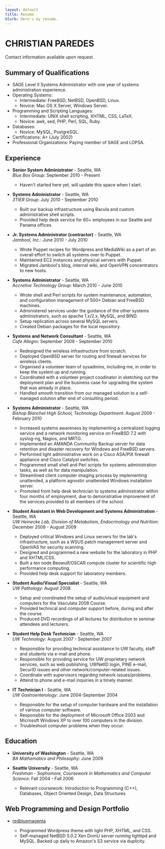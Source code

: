 ```yaml
---
layout: default
title: Resume
blurb: Here's my resume.
---
```


CHRISTIAN PAREDES
=================

Contact information available upon request.

Summary of Qualifications
-------------------------

* SAGE Level II Systems Administrator with one year of systems administration experience.
* Operating Systems:
	- Intermediate: FreeBSD, NetBSD, OpenBSD, Linux.
	- Novice: Mac OS X Server, Windows Server.
* Programming and Scripting Languages: 
	- Intermediate: UNIX shell scripting, XHTML, CSS, LaTeX.
	- Novice: awk, sed, PHP, Perl, SQL, Ruby.
* Databases:
	- Novice: MySQL, PostgreSQL.
* Certifications: A+ (July 2002)
* Professional Organizations: Paying member of SAGE and LOPSA.

Experience
----------

*   **Senior System Administrator** - Seattle, WA  
    *Blue Box Group*: September 2010 - Present

	- Haven't started here yet, will update this space when I start.

*   **Systems Administrator** - Seattle, WA  
    *3TIER Group*: July 2010 - September 2010

	- Built our backup infrastructure using Bacula and custom administrative shell scripts.
	- Provided help desk service for 60+ employees in our Seattle and Panama offices.

*   **Jr. Systems Administrator (contractor)** - Seattle, WA  
    *Jambool, Inc.*: June 2010 - July 2010

	- Wrote Puppet recipes for Wordpress and MediaWiki as a part of an overall effort to
	  switch all systems over to Puppet.
	- Maintained EC2 instances and physical servers with Puppet.
	- Migrated Jambool's blog, internal wiki, and OpenVPN concentrators to new hosts.

*   **Systems Administrator** - Seattle, WA  
    *Accretive Technology Group*: March 2010 - June 2010

	- Wrote shell and Perl scripts for system maintenance, automation, and configuration
	  management of 500+ Debian and FreeBSD machines.
	- Administered services under the guidance of the other systems administrators, such as
	  apache 1.x/2.x, MySQL, and BIND.
	- Setup replication across several MySQL servers.
	- Created Debian packages for the local repository.

*   **Systems and Network Consultant** - Seattle, WA  
    *Cafe Allegro*: September 2009 - September 2010

	- Redesigned the wireless infrastructure from scratch.
	- Deployed OpenBSD server for routing and firewall services for wireless clients.
	- Organised a volunteer team of sysadmins, including me, in order to keep the system up and running.
	- Coordinated with a volunteer project coodinator in sketching out the deployment plan and the
	  business case for upgrading the system that was already in place.
	- Handled smooth transition from our managed solution to a self-managed solution after end
	  of consulting period.

*   **Systems Administrator** - Seattle, WA  
    *Bishop Blanchet High School, Technology Department*: August 2009 - February 2010

	- Increased systems awareness by implementing a centralized logging service and a network monitoring
	  service on FreeBSD 7.2 with syslog-ng, Nagios, and MRTG.
	- Implemented an AMANDA Community Backup server for data retention and disaster recovery for
	  Windows and FreeBSD servers.
	- Performed light administrative work on a Cisco ASA/PIX firewall appliance and Cisco Catalyst switches.
	- Programmed small shell and Perl scripts for systems administration tasks, as well as for data manipulation.
	- Streamlined client computer imaging process by implementing unattended, a platform agnostic unattended
	  Windows installation server.
	- Promoted from help desk technician to systems administrator within four months of employment, due to
	  demonstrative improvement of the services provided to all members of the school.

*   **Student Assistant in Web Development and Systems Administration** - Seattle, WA  
    *UW Heinecke Lab, Division of Metabolism, Endocrinology and Nutrition*: December 2008 - August 2009

	- Deployed critical Windows and Linux servers for the lab's infrastructure, such as a WSUS patch
	  management server and OpenVAS for security scanning.
	- Designed and programmed a new website for the laboratory in PHP and XHTML/CSS.
	- Built a ten node Beowulf/OSCAR compute cluster for scientific high performance computing.
	- Provided help desk support for laboratory members.

*   **Student Audio/Visual Specialist** - Seattle, WA  
    *UW Pathology*: August 2008

	- Setup and coordinated the setup of audio/visual equipment and computers for the Vasculata 2008 Course.
	- Provided technical and computer support before, during and after the course.
	- Produced DVD recordings of all lectures for distribution to seminar attendees and lecturers.

*   **Student Help Desk Technician** - Seattle, WA  
    *UW Technology*: August 2007 - September 2007

	- Responsible for providing technical assistance to UW faculty, staff and students via e-mail and phone.
	- Responsible for providing service for UW proprietary network services, such as web publishing, UWNetID
	  login, PINE e-mail, SecurID issues and other network/computer-related issues.
	- Coordinate with supervisors regarding network issues/problems.
	- Attend to phone and e-mail inquiries in a timely manner.

*   **IT Technician I** - Seattle, WA  
    *UW Gastroenterology*: June 2004-September 2004

	- Responsible for the setup of computer hardware and the installation of various computer software.
	- Responsible for the deployment of Microsoft Office 2003 and Microsoft Windows XP to over 100 computers
	  in the division.
	- Troubleshoot computer problems when they occur.


Education
---------

*   **University of Washington** - Seattle, WA  
    *BA Mathematics and Philosophy*: June 2009

*   **Seattle University** - Seattle, WA  
    *Freshman - Sophomore, Coursework in Mathematics and Computer Science*: Fall 2004 - Fall 2006

	- Relevant coursework: Introduction to Programming (C++), Databases, Object Oriented Design, Data Structures


Web Programming and Design Portfolio
------------------------------------

* [redbluemagenta][rbm]

	- Programmed Wordpress theme with light PHP, XHTML, and CSS.
	- Self-managed NetBSD 5.0.2 Xen DomU server running lighttpd and MySQL.  Backed up daily to Amazon's S3
	  service via duplicity.

[rbm]: http://redbluemagenta.com
